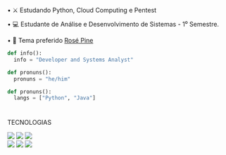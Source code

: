 <div>
<p>• ⚔️ Estudando Python, Cloud Computing e Pentest</p>
<p>• 💻 Estudante de Análise e Desenvolvimento de Sistemas - 1⁰ Semestre.</p>
<p>• 💜 Tema preferido <a href = "https://github.com/rose-pine">Rosé Pine</a></p>
</div>

```python
def info():
  info = "Developer and Systems Analyst"

def pronuns():
  pronuns = "he/him"

def pronuns():
  langs = ["Python", "Java"]
```

#
TECNOLOGIAS

<div> 
  <a href = "mailto:filipimantelato06@gmail.com"><img src="https://img.shields.io/badge/-Gmail-%23333?style=for-the-badge&logo=gmail&logoColor=white" target="_blank"></a>
  <a href="https://www.linkedin.com/in/filipi-mantelato-241610249" target="_blank"><img src="https://img.shields.io/badge/-LinkedIn-%230077B5?style=for-the-badge&logo=linkedin&logoColor=white" target="_blank"></a> 
  <a href="" target="_blank"><img src="https://img.shields.io/badge/Python-FFD43B?style=for-the-badge&logo=python&logoColor=blue" target="_blank"></a><br>
  <a href="" target="_blank"><img src="https://img.shields.io/badge/Windows-0078D6?style=for-the-badge&logo=windows&logoColor=white" target="_blank"></a> 
  <a href="" target="_blank"><img src="https://img.shields.io/badge/Linux-FCC624?style=for-the-badge&logo=linux&logoColor=black" target="_blank"></a> 
  <a href="" target="_blank"><img src="https://img.shields.io/badge/GitHub-100000?style=for-the-badge&logo=github&logoColor=white" target="_blank"></a> 
</div>
